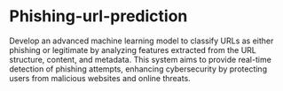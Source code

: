 # Phishing-url-prediction
Develop an advanced machine learning model to classify URLs as either phishing or legitimate by analyzing features extracted from the URL structure, content, and metadata. This system aims to provide real-time detection of phishing attempts, enhancing cybersecurity by protecting users from malicious websites and online threats.
